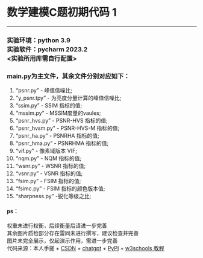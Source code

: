 # 数学建模C题初期代码 1
------
### 实验环境：python 3.9 <br>  实验软件：pycharm 2023.2  <br>  <实验所用库需自行配置> <br>
### main.py为主文件，其余文件分别对应如下：<br>

1. “psnr.py” - 峰值信噪比;<br>
2. “y_psnr.tpy” - 为亮度分量计算的峰值信噪比;<br>
3. “ssim.py” - SSIM 指标的值;<br>
4. “mssim.py“ - MSSIM度量的vaules;<br>
5. “psnr_hvs.py” - PSNR-HVS 指标的值;<br>
6. “psnr_hvsm.py” - PSNR-HVS-M 指标的值;<br>
7. “psnr_ha.py” - PSNRHA 指标的值;<br>
8. “psnr_hma.py” - PSNRHMA 指标的值;<br>
9. “vif.py” - 像素域版本 VIF;<br>
10. “nqm.py” - NQM 指标的值;<br>
11. “wsnr.py” - WSNR 指标的值;<br>
12. “vsnr.py” - VSNR 指标的值;<br>
13. “fsim.py” - FSIM 指标的值;<br>
14. “fsimc.py” - FSIM 指标的颜色版本值;<br>
15. “sharpness.py” -锐化等级之比;<br>

#### ps：
权重未进行权衡，后续衡量后请进一步完善<br>
其余图片质检部分存在雷同未进行撰写，建议检查并完善<br>
图片未完全展示，仅起演示作用，需进一步完善<br>
代码来源：本人手搓 + [CSDN](https://blog.csdn.net/) + [chatgpt](https://chat.openai.com/) + [PyPI](https://pypi.com.cn/) + [w3schools 教程](https://www.w3ccoo.com/opencv_python)
